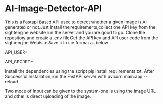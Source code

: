 # AI-Image-Detector-API
This is a Fastapi Based API used to detect whether a given image is AI generated or not.Just Install the requirements,collect one API key from the sightengine website run the server and you are good to go.
Clone the repository and create a .env file.Get the API key and API user code from the sightengine Webisite.Save it in the format as below

API_USER=<Your API User Code here>

API_SECRET=<Your Secret API key here>

Install the dependencies using the script pip install requirements.txt.
After Successful Installation,run the FastAPI server with 
uvicorn main:app --reload

Two mode of input can be given to the system-one is using the image URL and other is direct uploading of the image.
